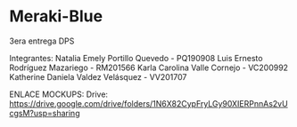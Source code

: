 # Meraki-Blue
3era entrega DPS

Integrantes:
Natalia Emely Portillo Quevedo - PQ190908
Luis Ernesto Rodríguez Mazariego - RM201566
Karla Carolina Valle Cornejo - VC200992
Katherine Daniela Valdez Velásquez - VV201707

ENLACE MOCKUPS:
Drive: https://drive.google.com/drive/folders/1N6X82CypFryLGy90XIERPnnAs2vUcgsM?usp=sharing